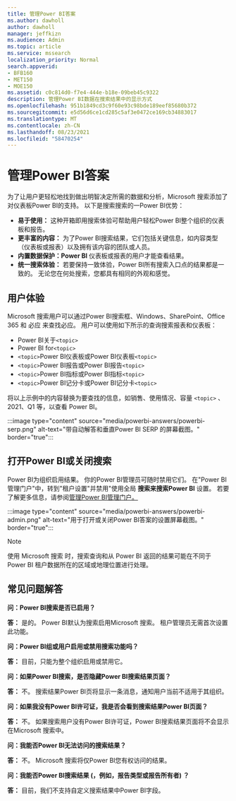 ```yaml
---
title: 管理Power BI答案
ms.author: dawholl
author: dawholl
manager: jeffkizn
ms.audience: Admin
ms.topic: article
ms.service: mssearch
localization_priority: Normal
search.appverid:
- BFB160
- MET150
- MOE150
ms.assetid: c0c814d0-f7e4-444e-b18e-09beb45c9322
description: 管理Power BI数据在搜索结果中的显示方式
ms.openlocfilehash: 951b1849cd3c9f60e93c98bde189eef85680b372
ms.sourcegitcommit: e5d56d6ce1cd285c5af3e0472ce169cb34883017
ms.translationtype: MT
ms.contentlocale: zh-CN
ms.lasthandoff: 08/23/2021
ms.locfileid: "58470254"
---
```

# <a name="manage-power-bi-answers"></a>管理Power BI答案

为了让用户更轻松地找到做出明智决定所需的数据和分析，Microsoft 搜索添加了对仪表板Power BI的支持。 以下是搜索搜索的一Power BI优势：

* **易于使用：** 这种开箱即用搜索体验可帮助用户轻松Power BI整个组织的仪表板和报告。
* **更丰富的内容：** 为了Power BI搜索结果，它们包括关键信息，如内容类型（仪表板或报表）以及拥有该内容的团队或人员。
* **内置数据保护：Power BI** 仪表板或报表的用户才能查看结果。
* **统一搜索体验：** 若要保持一致体验，Power BI所有搜索入口点的结果都是一致的。 无论您在何处搜索，您都具有相同的外观和感觉。

## <a name="what-users-experience"></a>用户体验

Microsoft 搜索用户可以通过Power BI搜索框、Windows、SharePoint、Office 365 和 必应 来查找必应。 用户可以使用如下所示的查询搜索报表和仪表板：

* Power BI关于`<topic>`
* Power BI for`<topic>`
* `<topic>`Power BI仪表板或Power BI仪表板`<topic>`
* `<topic>`Power BI报告或Power BI报告`<topic>`
* `<topic>`Power BI指标或Power BI指标`<topic>`
* `<topic>`Power BI记分卡或Power BI记分卡`<topic>`

将以上示例中的内容替换为要查找的信息，如销售、使用情况、容量 `<topic>` 、2021、Q1 等，以查看 Power BI。

:::image type="content" source="media/powerbi-answers/powerbi-serp.png" alt-text="带自动解答和垂直Power BI SERP 的屏幕截图。" border="true":::

## <a name="turn-power-bi-search-on-or-off"></a>打开Power BI或关闭搜索

Power BI为组织启用结果。 你的Power BI管理员可随时禁用它们。 在"Power BI管理门户"中，转到"租户设置"并禁用"使用全局 **搜索来搜索Power BI** 设置。 若要了解更多信息，请参阅[管理Power BI管理门户。](/power-bi/admin/service-admin-portal#use-global-search-for-power-bi-preview)

:::image type="content" source="media/powerbi-answers/powerbi-admin.png" alt-text="用于打开或关闭Power BI答案的设置屏幕截图。" border="true":::

> [!NOTE]
> 使用 Microsoft 搜索 时，搜索查询和从 Power BI 返回的结果可能在不同于 Power BI 租户数据所在的区域或地理位置进行处理。

## <a name="frequently-asked-questions"></a>常见问题解答

**问：Power BI搜索是否已启用？**

**答：** 是的。 Power BI默认为搜索启用Microsoft 搜索。 租户管理员无需首次设置此功能。

**问：Power BI组或用户启用或禁用搜索功能吗？**

**答：** 目前，只能为整个组织启用或禁用它。

**问：如果Power BI搜索，是否隐藏Power BI搜索结果页面？**

**答：** 不。 搜索结果Power BI页将显示一条消息，通知用户当前不适用于其组织。

**问：如果我没有Power BI许可证，我是否会看到搜索结果Power BI页面？**

**答：** 不。 如果搜索用户没有Power BI许可证，Power BI搜索结果页面将不会显示在Microsoft 搜索中。

**问：我能否Power BI无法访问的搜索结果？**

**答：** 不。 Microsoft 搜索将仅Power BI您有权访问的结果。

**问：我能否Power BI搜索结果 (，例如，报告类型或报告所有者) ？**

**答：** 目前，我们不支持自定义搜索结果中Power BI字段。